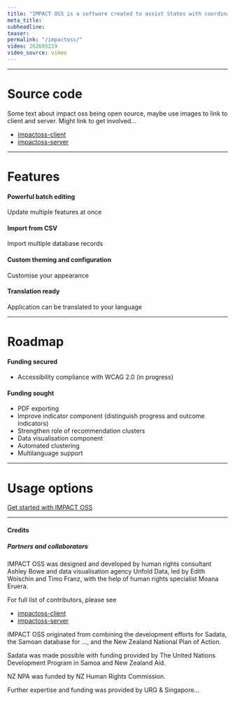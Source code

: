 ```yaml
---
title: "IMPACT OSS is a software created to assist States with coordinating and monitoring implementation of human rights and the SDGs, and also communicate implementation progress to the public."
meta_title:
subheadline:
teaser:
permalink: "/impactoss/"
video: 262605219
video_source: vimeo
---
```


---

# Source code

Some text about impact oss being open source, maybe use images  to link to client and server. Might link to get involved...

* [impactoss-client](https://github.com/impactoss/impactoss-client)
* [impactoss-server](https://github.com/impactoss/impactoss-server)

---

# Features

#### Powerful batch editing

Update multiple features at once

#### Import from CSV

Import multiple database records

#### Custom theming and configuration

Customise your appearance

#### Translation ready

Application can be translated to your language

---

# Roadmap

#### Funding secured
* Accessibility compliance with WCAG 2.0 (in progress)

#### Funding sought
* PDF exporting
* Improve indicator component (distinguish progress and outcome indicators)
* Strengthen role of recommendation clusters
* Data visualisation component
* Automated clustering
* Multilanguage support

---

# Usage options

[Get started with IMPACT OSS]({{site.baseurl}}/impactoss/get-started)

---

####  Credits
##### Partners and collaborators

IMPACT OSS was designed and developed by human rights consultant Ashley Bowe and data visualisation agency Unfold Data, led by Edith Woischin and Timo Franz, with the help of human rights specialist Moana Eruera.

For full list of contributors, please see
* [impactoss-client](https://github.com/impactoss/impactoss-client/blob/master/CONTRIBUTORS.md)
* [impactoss-server](https://github.com/impactoss/impactoss-server/blob/master/CONTRIBUTORS.md)

IMPACT OSS originated from combining the development efforts for Sadata, the Samoan database for ..., and the New Zealand National Plan of Action.

Sadata was made possible with funding provided by The United Nations Development Program in Samoa and New Zealand Aid.

NZ NPA was funded by NZ Human Rights Commission.

Further expertise and funding was provided by URG & Singapore...
